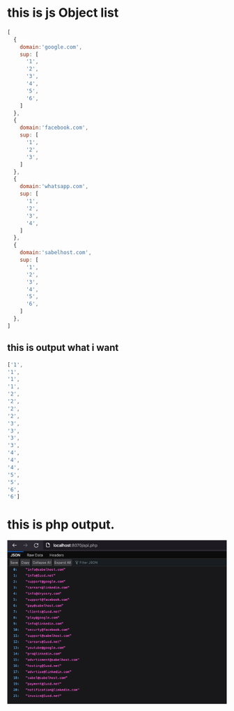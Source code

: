 # this is js Object list
```javascript
[
  {
    domain:'google.com',
    sup: [
      '1',
      '2',
      '3',
      '4',
      '5',
      '6',
    ]
  },
  {
    domain:'facebook.com',
    sup: [
      '1',
      '2',
      '3',
    ]
  },
  {
    domain:'whatsapp.com',
    sup: [
      '1',
      '2',
      '3',
      '4',
    ]
  },
  {
    domain:'sabelhost.com',
    sup: [
      '1',
      '2',
      '3',
      '4',
      '5',
      '6',
    ]
  },
]
```
## this is output what i want

```javascript
['1',
'1',
'1',
'1',
'2',
'2',
'2',
'2',
'3',
'3',
'3',
'3',
'4',
'4',
'4',
'5',
'5',
'6',
'6']
```

# this is php output.

![](https://github.com/ahmedmaher30190/jsTask/raw/master/phpOutPut.png)
